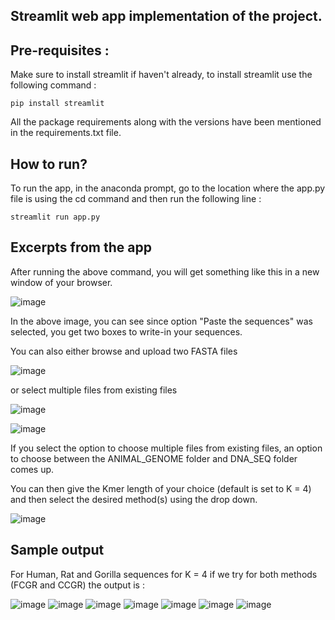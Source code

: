 ## Streamlit web app implementation of the project. 

## Pre-requisites :

Make sure to install streamlit if haven't already, to install streamlit use the following command :

```
pip install streamlit
```
All the package requirements along with the versions have been mentioned in the requirements.txt file. 

## How to run?

To run the app, in the anaconda prompt, go to the location where the app.py file is using the cd command and then run the following line :

```
streamlit run app.py
```

## Excerpts from the app

After running the above command, you will get something like this in a new window of your browser. 

![image](https://user-images.githubusercontent.com/59824729/119312536-1d6e1c00-bc90-11eb-9829-25067cd8621c.png)

In the above image, you can see since option "Paste the sequences" was selected, you get two boxes to write-in your sequences. 

You can also either browse and upload two FASTA files 

![image](https://user-images.githubusercontent.com/59824729/119312869-848bd080-bc90-11eb-9068-6d68b5c5f78f.png)

or select multiple files from existing files

![image](https://user-images.githubusercontent.com/59824729/119360284-1531d300-bcc8-11eb-8928-cd8d6ae78172.png)

![image](https://user-images.githubusercontent.com/59824729/119360456-427e8100-bcc8-11eb-9417-a3736666d862.png)

If you select the option to choose multiple files from existing files, an option to choose between the ANIMAL_GENOME folder and DNA_SEQ folder comes up.

You can then give the Kmer length of your choice (default is set to K = 4) and then select the desired method(s) using the drop down.

![image](https://user-images.githubusercontent.com/59824729/119313087-c0269a80-bc90-11eb-8609-2172807b754c.png)

## Sample output

For Human, Rat and Gorilla sequences for K = 4 if we try for both methods (FCGR and CCGR) the output is : 

![image](https://user-images.githubusercontent.com/59824729/119313586-578bed80-bc91-11eb-99b4-d92b44f03548.png)
![image](https://user-images.githubusercontent.com/59824729/119313619-607cbf00-bc91-11eb-8dbf-abbbe14160b4.png)
![image](https://user-images.githubusercontent.com/59824729/119313632-68d4fa00-bc91-11eb-9e6f-2f27afa0e274.png)
![image](https://user-images.githubusercontent.com/59824729/119313656-6ffc0800-bc91-11eb-97e2-b3484a94200d.png)
![image](https://user-images.githubusercontent.com/59824729/119313677-768a7f80-bc91-11eb-9815-4f928e3a1d92.png)
![image](https://user-images.githubusercontent.com/59824729/119313749-873af580-bc91-11eb-9e09-43b1e84c79cc.png)
![image](https://user-images.githubusercontent.com/59824729/119313794-9457e480-bc91-11eb-9b38-3bd125610a8f.png)

